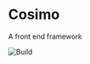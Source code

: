 # Cosimo
A front end framework

![](https://raw.githubusercontent.com/antsav/cosimo/master/src/img/bla.gif "Build")
